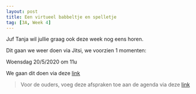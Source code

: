 ```yaml
---
layout: post
title: Een virtueel babbeltje en spelletje
tag: [3A, Week 4]
---
```


Juf Tanja wil jullie graag ook deze week nog eens horen.

Dit gaan we weer doen via Jitsi, we voorzien 1 momenten:

Woensdag 20/5/2020 om 11u

We gaan dit doen via deze [link](https://meet.jit.si/DeStappe3A)

> Voor de ouders, voeg deze afspraken toe aan de agenda via deze [link](http://gofile.me/3BKW6/QEI5KHELq)
